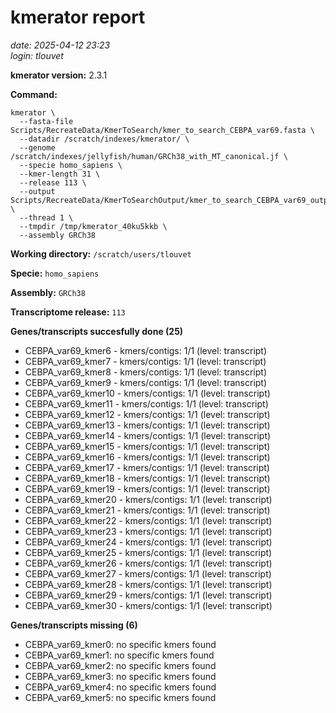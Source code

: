 # kmerator report
*date: 2025-04-12 23:23*  
*login: tlouvet*

**kmerator version:** 2.3.1

**Command:**

```
kmerator \
  --fasta-file Scripts/RecreateData/KmerToSearch/kmer_to_search_CEBPA_var69.fasta \
  --datadir /scratch/indexes/kmerator/ \
  --genome /scratch/indexes/jellyfish/human/GRCh38_with_MT_canonical.jf \
  --specie homo_sapiens \
  --kmer-length 31 \
  --release 113 \
  --output Scripts/RecreateData/KmerToSearchOutput/kmer_to_search_CEBPA_var69_output \
  --thread 1 \
  --tmpdir /tmp/kmerator_40ku5kkb \
  --assembly GRCh38
```

**Working directory:** `/scratch/users/tlouvet`

**Specie:** `homo_sapiens`

**Assembly:** `GRCh38`

**Transcriptome release:** `113`

**Genes/transcripts succesfully done (25)**

- CEBPA_var69_kmer6 - kmers/contigs: 1/1 (level: transcript)
- CEBPA_var69_kmer7 - kmers/contigs: 1/1 (level: transcript)
- CEBPA_var69_kmer8 - kmers/contigs: 1/1 (level: transcript)
- CEBPA_var69_kmer9 - kmers/contigs: 1/1 (level: transcript)
- CEBPA_var69_kmer10 - kmers/contigs: 1/1 (level: transcript)
- CEBPA_var69_kmer11 - kmers/contigs: 1/1 (level: transcript)
- CEBPA_var69_kmer12 - kmers/contigs: 1/1 (level: transcript)
- CEBPA_var69_kmer13 - kmers/contigs: 1/1 (level: transcript)
- CEBPA_var69_kmer14 - kmers/contigs: 1/1 (level: transcript)
- CEBPA_var69_kmer15 - kmers/contigs: 1/1 (level: transcript)
- CEBPA_var69_kmer16 - kmers/contigs: 1/1 (level: transcript)
- CEBPA_var69_kmer17 - kmers/contigs: 1/1 (level: transcript)
- CEBPA_var69_kmer18 - kmers/contigs: 1/1 (level: transcript)
- CEBPA_var69_kmer19 - kmers/contigs: 1/1 (level: transcript)
- CEBPA_var69_kmer20 - kmers/contigs: 1/1 (level: transcript)
- CEBPA_var69_kmer21 - kmers/contigs: 1/1 (level: transcript)
- CEBPA_var69_kmer22 - kmers/contigs: 1/1 (level: transcript)
- CEBPA_var69_kmer23 - kmers/contigs: 1/1 (level: transcript)
- CEBPA_var69_kmer24 - kmers/contigs: 1/1 (level: transcript)
- CEBPA_var69_kmer25 - kmers/contigs: 1/1 (level: transcript)
- CEBPA_var69_kmer26 - kmers/contigs: 1/1 (level: transcript)
- CEBPA_var69_kmer27 - kmers/contigs: 1/1 (level: transcript)
- CEBPA_var69_kmer28 - kmers/contigs: 1/1 (level: transcript)
- CEBPA_var69_kmer29 - kmers/contigs: 1/1 (level: transcript)
- CEBPA_var69_kmer30 - kmers/contigs: 1/1 (level: transcript)


**Genes/transcripts missing (6)**

- CEBPA_var69_kmer0: no specific kmers found
- CEBPA_var69_kmer1: no specific kmers found
- CEBPA_var69_kmer2: no specific kmers found
- CEBPA_var69_kmer3: no specific kmers found
- CEBPA_var69_kmer4: no specific kmers found
- CEBPA_var69_kmer5: no specific kmers found
